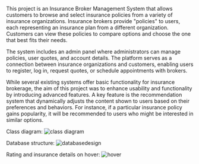 This project is an Insurance Broker Management System that allows customers to browse and select insurance policies from a variety of insurance organizations. Insurance brokers provide "policies" to users, each representing an insurance plan from a different organization. Customers can view these policies to compare options and choose the one that best fits their needs.

The system includes an admin panel where administrators can manage policies, user quotes, and account details. The platform serves as a connection between insurance organizations and customers, enabling users to register, log in, request quotes, or schedule appointments with brokers.

While several existing systems offer basic functionality for insurance brokerage, the aim of this project was to enhance usability and functionality by introducing advanced features. A key feature is the recommendation system that dynamically adjusts the content shown to users based on their preferences and behaviors. For instance, if a particular insurance policy gains popularity, it will be recommended to users who might be interested in similar options.

Class diagram: 
![class diagram](https://github.com/user-attachments/assets/54076738-4580-4272-93e2-8b45de537976)

Database structure: 
![databasedesign](https://github.com/user-attachments/assets/2df73f30-5cb2-457d-9613-6e4c786534d8)

Rating and insurance details on hover: 
![hover](https://github.com/user-attachments/assets/cb305c51-32b0-464b-adb6-2e10738e02cd)
